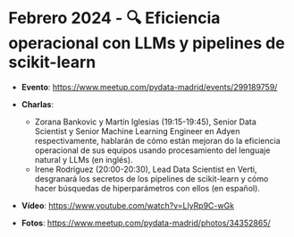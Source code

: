 # Febrero 2024 - 🔍 Eficiencia operacional con LLMs y pipelines de scikit-learn

- **Evento**: https://www.meetup.com/pydata-madrid/events/299189759/

- **Charlas**:
  - Zorana Bankovic y Martín Iglesias (19:15-19:45), Senior Data Scientist y Senior Machine Learning Engineer en Adyen respectivamente, hablarán de cómo están mejoran do la eficiencia operacional de sus equipos usando procesamiento del lenguaje natural y LLMs (en inglés).
  - Irene Rodríguez (20:00-20:30), Lead Data Scientist en Verti, desgranará los secretos de los pipelines de scikit-learn y cómo hacer búsquedas de hiperparámetros con ellos (en español).

- **Vídeo**: https://www.youtube.com/watch?v=LlyRp9C-wGk

- **Fotos**: https://www.meetup.com/pydata-madrid/photos/34352865/

